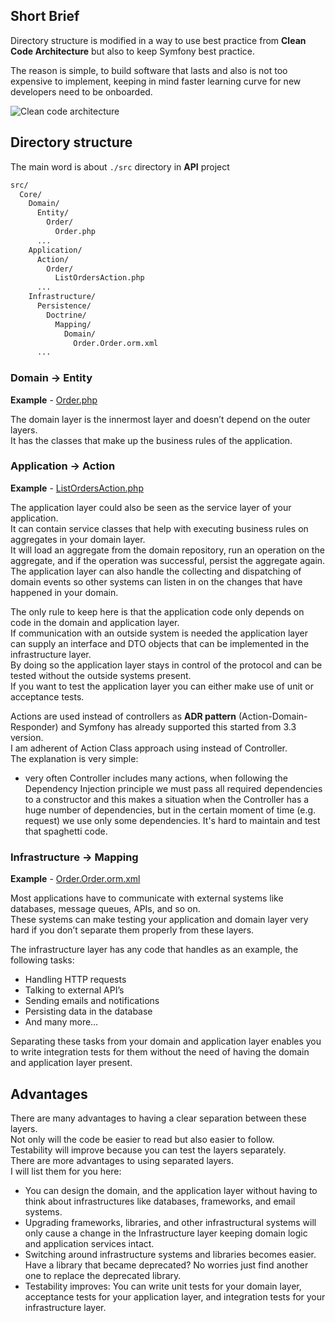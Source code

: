 ## Short Brief
Directory structure is modified in a way to use best practice from **Clean Code Architecture** but also to keep Symfony best practice.  

The reason is simple, to build software that lasts and also is not too expensive to implement, keeping in mind faster learning curve for new developers need to be onboarded.

![Clean code architecture](https://codersopinion.com/images/posts/clean-architecture/clean-architecture.png)

## Directory structure
The main word is about `./src` directory in **API** project  

```html
src/
  Core/
    Domain/
      Entity/
        Order/
          Order.php
      ...
    Application/
      Action/
        Order/
          ListOrdersAction.php
      ...
    Infrastructure/
      Persistence/
        Doctrine/
          Mapping/
            Domain/
              Order.Order.orm.xml
      ...
```

### Domain -> Entity
**Example** - [Order.php](../src/Core/Domain/Entity/Order/Order.php)

The domain layer is the innermost layer and doesn’t depend on the outer layers.  
It has the classes that make up the business rules of the application.

### Application -> Action
**Example** - [ListOrdersAction.php](../src/Core/Application/Action/Order/ListOrdersAction.php)  

The application layer could also be seen as the service layer of your application.  
It can contain service classes that help with executing business rules on aggregates in your domain layer.  
It will load an aggregate from the domain repository, run an operation on the aggregate, and if the operation was successful, persist the aggregate again.  
The application layer can also handle the collecting and dispatching of domain events so other systems can listen in on the changes that have happened in your domain.

The only rule to keep here is that the application code only depends on code in the domain and application layer.  
If communication with an outside system is needed the application layer can supply an interface and DTO objects that can be implemented in the infrastructure layer.  
By doing so the application layer stays in control of the protocol and can be tested without the outside systems present.  
If you want to test the application layer you can either make use of unit or acceptance tests.

Actions are used instead of controllers as **ADR pattern** (Action-Domain-Responder) and Symfony has already supported this started from 3.3 version.   
I am adherent of Action Class approach using instead of Controller.  
The explanation is very simple:
 - very often Controller includes many actions, when following the Dependency Injection principle we must pass all required dependencies to a constructor and this makes a situation when the Controller has a huge number of dependencies, but in the certain moment of time (e.g. request) we use only some dependencies.
It's hard to maintain and test that spaghetti code.

### Infrastructure -> Mapping
**Example** - [Order.Order.orm.xml](../src/Core/Infrastructure/Persistence/Doctrine/Mapping/Domain/Order.Order.orm.xml)

Most applications have to communicate with external systems like databases, message queues, APIs, and so on.  
These systems can make testing your application and domain layer very hard if you don’t separate them properly from these layers.

The infrastructure layer has any code that handles as an example, the following tasks:

- Handling HTTP requests
- Talking to external API’s
- Sending emails and notifications
- Persisting data in the database
- And many more… 

Separating these tasks from your domain and application layer enables you to write integration tests for them without the need of having the domain and application layer present.

## Advantages
There are many advantages to having a clear separation between these layers.  
Not only will the code be easier to read but also easier to follow.  
Testability will improve because you can test the layers separately.  
There are more advantages to using separated layers.  
I will list them for you here:

 - You can design the domain, and the application layer without having to think about infrastructures like databases, frameworks, and email systems.
 - Upgrading frameworks, libraries, and other infrastructural systems will only cause a change in the Infrastructure layer keeping domain logic and application services intact.
 - Switching around infrastructure systems and libraries becomes easier. Have a library that became deprecated? No worries just find another one to replace the deprecated library.
 - Testability improves: You can write unit tests for your domain layer, acceptance tests for your application layer, and integration tests for your infrastructure layer.
